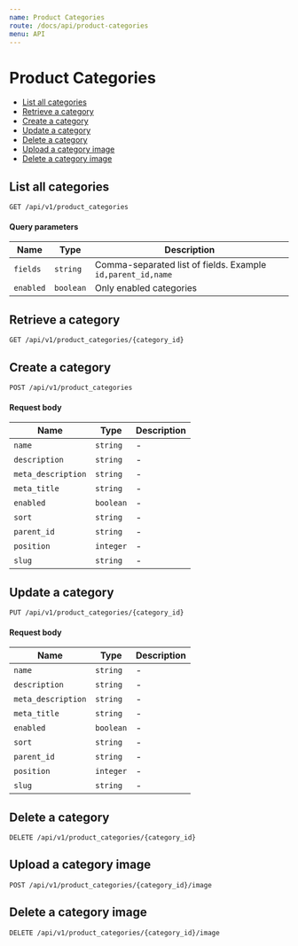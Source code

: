 ```yaml
---
name: Product Categories
route: /docs/api/product-categories
menu: API
---
```


# Product Categories

- [List all categories](#list-all-categories)
- [Retrieve a category](#retrieve-a-category)
- [Create a category](#create-a-category)
- [Update a category](#update-a-category)
- [Delete a category](#delete-a-category)
- [Upload a category image](#upload-a-category-image)
- [Delete a category image](#delete-a-category-image)

## List all categories

```
GET /api/v1/product_categories
```

#### Query parameters

| Name      | Type      | Description                                                 |
| --------- | --------- | ----------------------------------------------------------- |
| `fields`  | `string`  | Comma-separated list of fields. Example `id,parent_id,name` |
| `enabled` | `boolean` | Only enabled categories                                     |

## Retrieve a category

```
GET /api/v1/product_categories/{category_id}
```

## Create a category

```
POST /api/v1/product_categories
```

#### Request body

| Name               | Type      | Description |
| ------------------ | --------- | ----------- |
| `name`             | `string`  | -           |
| `description`      | `string`  | -           |
| `meta_description` | `string`  | -           |
| `meta_title`       | `string`  | -           |
| `enabled`          | `boolean` | -           |
| `sort`             | `string`  | -           |
| `parent_id`        | `string`  | -           |
| `position`         | `integer` | -           |
| `slug`             | `string`  | -           |

## Update a category

```
PUT /api/v1/product_categories/{category_id}
```

#### Request body

| Name               | Type      | Description |
| ------------------ | --------- | ----------- |
| `name`             | `string`  | -           |
| `description`      | `string`  | -           |
| `meta_description` | `string`  | -           |
| `meta_title`       | `string`  | -           |
| `enabled`          | `boolean` | -           |
| `sort`             | `string`  | -           |
| `parent_id`        | `string`  | -           |
| `position`         | `integer` | -           |
| `slug`             | `string`  | -           |

## Delete a category

```
DELETE /api/v1/product_categories/{category_id}
```

## Upload a category image

```
POST /api/v1/product_categories/{category_id}/image
```

## Delete a category image

```
DELETE /api/v1/product_categories/{category_id}/image
```
